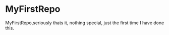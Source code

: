 # MyFirstRepo
MyFirstRepo,seriously thats it, nothing special, just the first time I have done this.
